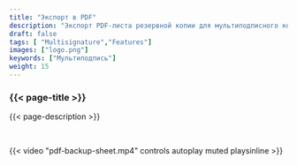 ```yaml
---
title: "Экспорт в PDF"
description: "Экспорт PDF-листа резервной копии для мультиподписного кошелька"
draft: false
tags: [ "Multisignature","Features"]
images: ["logo.png"]
keywords: ["Мультиподпись"]
weight: 15
---
```


### {{< page-title >}} 
{{< page-description >}} 

<br>


{{< video "pdf-backup-sheet.mp4" controls  autoplay muted playsinline >}}